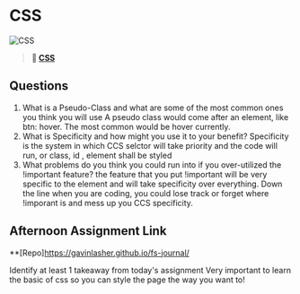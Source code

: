 # CSS

![CSS](https://bcw.blob.core.windows.net/public/cssUnit/1411879719053976)

> **📖 [CSS](https://codeworksacademy.com/fs-student-guide/resources/wk1/03-CSS)**

## Questions

1. What is a Pseudo-Class and what are some of the most common ones you think you will use
A pseudo class would come  after an element, like btn: hover. The most common would be  hover currently.
2. What is Specificity and how might you use it to your benefit?
Specificity is the system in which CCS selctor will take priority and the code will run, or class, id , element shall be styled 
3. What problems do you think you could run into if you over-utilized the !important feature?
the feature that you put !important will be very specific to the element and will take specificity over everything. Down the line when you are coding, you could lose track or forget where  !imporant is and mess up you CCS specificity. 
## Afternoon Assignment Link

**[Repo]https://gavinlasher.github.io/fs-journal/

Identify at least 1 takeaway from today's assignment
Very important to learn the basic of css so you can style the page the way you want to!
